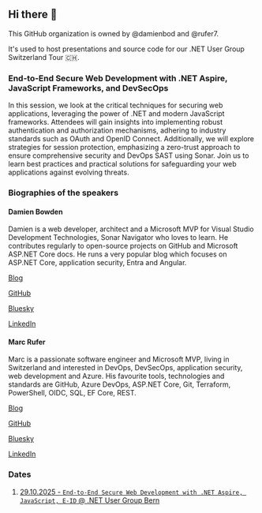 ## Hi there 👋

This GitHub organization is owned by @damienbod and @rufer7.

It's used to host presentations and source code for our .NET User Group Switzerland Tour :switzerland:.

### End-to-End Secure Web Development with .NET Aspire, JavaScript Frameworks, and DevSecOps

In this session, we look at the critical techniques for securing web applications, leveraging the power of .NET and modern JavaScript frameworks. Attendees will gain insights into implementing robust authentication and authorization mechanisms, adhering to industry standards such as OAuth and OpenID Connect. Additionally, we will explore strategies for session protection, emphasizing a zero-trust approach to ensure comprehensive security and DevOps SAST using Sonar. Join us to learn best practices and practical solutions for safeguarding your web applications against evolving threats.

### Biographies of the speakers

#### Damien Bowden

Damien is a web developer, architect and a Microsoft MVP for Visual Studio Development Technologies, Sonar Navigator who loves to learn. He contributes regularly to open-source projects on GitHub and Microsoft ASP.NET Core docs. He runs a very popular blog which focuses on ASP.NET Core, application security, Entra and Angular.

[Blog](https://damienbod.com)

[GitHub](https://github.com/damienbod)

[Bluesky](https://bsky.app/profile/damienbod.com)

[LinkedIn](https://www.linkedin.com/in/damien-bowden-42a450176)

#### Marc Rufer

Marc is a passionate software engineer and Microsoft MVP, living in Switzerland and interested in DevOps, DevSecOps, application security, web development and Azure. His favourite tools, technologies and standards are GitHub, Azure DevOps, ASP.NET Core, Git, Terraform, PowerShell, OIDC, SQL, EF Core, REST.

[Blog](https://blog.rufer.be)

[GitHub](https://github.com/rufer7)

[Bluesky](https://bsky.app/profile/rufer.be)

[LinkedIn](https://www.linkedin.com/in/marcrufer)

### Dates

1. [29.10.2025 - `End-to-End Secure Web Development with .NET Aspire, JavaScript, E-ID` @ .NET User Group Bern](https://www.meetup.com/net-user-group-bern/events/311391749/?eventOrigin=home_page_upcoming_events%24all)
